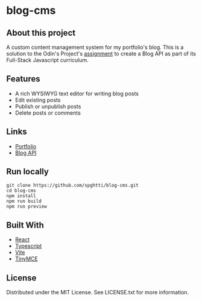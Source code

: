# blog-cms

## About this project

A custom content management system for my portfolio's blog. This is a solution to the Odin's Project's [assignment](https://www.theodinproject.com/lessons/nodejs-blog-api) to create a Blog API as part of its Full-Stack Javascript curriculum.

## Features

- A rich WYSIWYG text editor for writing blog posts
- Edit existing posts
- Publish or unpublish posts
- Delete posts or comments

## Links

- [Portfolio](https://github.com/spghtti/portfolio)
- [Blog API](https://github.com/spghtti/blog-api)

## Run locally

```
git clone https://github.com/spghtti/blog-cms.git
cd blog-cms
npm install
npm run build
npm run preview
```

## Built With

- [React](https://react.dev/)
- [Typescript](https://www.typescriptlang.org/)
- [Vite](https://vitejs.dev/)
- [TinyMCE](https://www.tiny.cloud/tinymce/)

## License

Distributed under the MIT License. See LICENSE.txt for more information.
